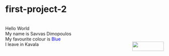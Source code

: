 # first-project-2
<html>
<head>
  <title></title> </br>
</head>
<body>
Hello World <br>
My name is Savvas Dimopoulos </br>
My favourite colour is <font color="#0000ff"> Blue </font> </br>
I leave in Kavala <img src=kavala_view.jpg width="100" height="30" align="right" />
</body>
<html>
